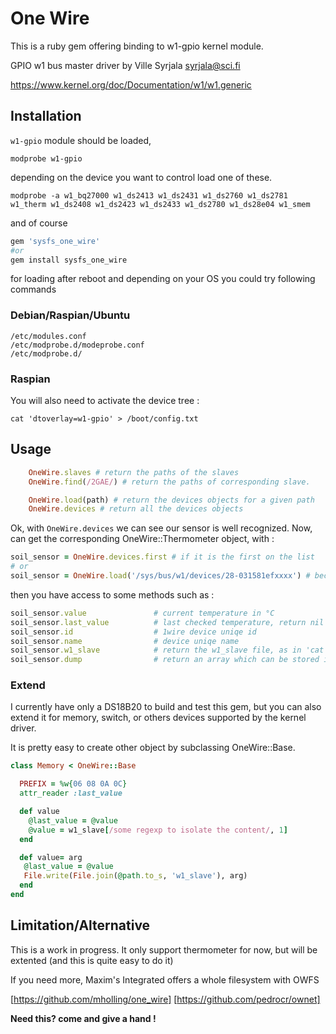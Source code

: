 # One Wire
This is a ruby gem offering binding to w1-gpio kernel module.

GPIO w1 bus master driver by Ville Syrjala <syrjala@sci.fi>

https://www.kernel.org/doc/Documentation/w1/w1.generic

## Installation
`w1-gpio` module should be loaded, 
```
modprobe w1-gpio
```

depending on the device you want to control load one of these.
```
modprobe -a w1_bq27000 w1_ds2413 w1_ds2431 w1_ds2760 w1_ds2781 w1_therm w1_ds2408 w1_ds2423 w1_ds2433 w1_ds2780 w1_ds28e04 w1_smem 
```
and of course
```ruby
gem 'sysfs_one_wire'
#or 
gem install sysfs_one_wire
```

for loading after reboot and depending on your OS you could try following commands

### Debian/Raspian/Ubuntu
```
/etc/modules.conf
/etc/modprobe.d/modeprobe.conf
/etc/modprobe.d/
```

### Raspian
You will also need to activate the device tree : 
```
cat 'dtoverlay=w1-gpio' > /boot/config.txt
```

## Usage
```ruby
	OneWire.slaves # return the paths of the slaves
	OneWire.find(/2GAE/) # return the paths of corresponding slave.

	OneWire.load(path) # return the devices objects for a given path
	OneWire.devices # return all the devices objects
```

Ok, with `OneWire.devices` we can see our sensor is well recognized.
Now, can get the corresponding OneWire::Thermometer object, with :

```ruby
soil_sensor = OneWire.devices.first # if it is the first on the list
# or 
soil_sensor = OneWire.load('/sys/bus/w1/devices/28-031581efxxxx') # because we already had the path to it
```
then you have access  to some methods such as :
```ruby
soil_sensor.value               # current temperature in °C
soil_sensor.last_value          # last checked temperature, return nil if you didn't called value before
soil_sensor.id                  # 1wire device uniqe id
soil_sensor.name                # device uniqe name
soil_sensor.w1_slave            # return the w1_slave file, as in 'cat'
soil_sensor.dump                # return an array which can be stored in database for later loading
```

### Extend
I currently have only a DS18B20 to build and test this gem, but you can also extend it for memory, switch, or others devices supported by the kernel driver.

It is pretty easy to create other object by subclassing OneWire::Base.

```ruby
class Memory < OneWire::Base

  PREFIX = %w{06 08 0A 0C}
  attr_reader :last_value

  def value
    @last_value = @value
    @value = w1_slave[/some regexp to isolate the content/, 1]
  end

  def value= arg
   @last_value = @value
   File.write(File.join(@path.to_s, 'w1_slave'), arg)
  end
end
```

## Limitation/Alternative
This is a work in progress. It only support thermometer for now, but will be extented (and this is quite easy to do it)

If you need more, Maxim's Integrated offers a whole filesystem with OWFS

[https://github.com/mholling/one_wire]
[https://github.com/pedrocr/ownet]


**Need this? come and give a hand !**
